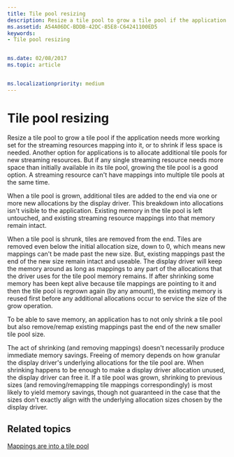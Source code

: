 ```yaml
---
title: Tile pool resizing
description: Resize a tile pool to grow a tile pool if the application needs more working set for the streaming resources mapping into it, or to shrink if less space is needed.
ms.assetid: A54A06DC-BDDB-42DC-85E8-C64241100ED5
keywords:
- Tile pool resizing


ms.date: 02/08/2017
ms.topic: article


ms.localizationpriority: medium
---
```


# Tile pool resizing


Resize a tile pool to grow a tile pool if the application needs more working set for the streaming resources mapping into it, or to shrink if less space is needed. Another option for applications is to allocate additional tile pools for new streaming resources. But if any single streaming resource needs more space than initially available in its tile pool, growing the tile pool is a good option. A streaming resource can't have mappings into multiple tile pools at the same time.

When a tile pool is grown, additional tiles are added to the end via one or more new allocations by the display driver. This breakdown into allocations isn't visible to the application. Existing memory in the tile pool is left untouched, and existing streaming resource mappings into that memory remain intact.

When a tile pool is shrunk, tiles are removed from the end. Tiles are removed even below the initial allocation size, down to 0, which means new mappings can't be made past the new size. But, existing mappings past the end of the new size remain intact and useable. The display driver will keep the memory around as long as mappings to any part of the allocations that the driver uses for the tile pool memory remains. If after shrinking some memory has been kept alive because tile mappings are pointing to it and then the tile pool is regrown again (by any amount), the existing memory is reused first before any additional allocations occur to service the size of the grow operation.

To be able to save memory, an application has to not only shrink a tile pool but also remove/remap existing mappings past the end of the new smaller tile pool size.

The act of shrinking (and removing mappings) doesn't necessarily produce immediate memory savings. Freeing of memory depends on how granular the display driver's underlying allocations for the tile pool are. When shrinking happens to be enough to make a display driver allocation unused, the display driver can free it. If a tile pool was grown, shrinking to previous sizes (and removing/remapping tile mappings correspondingly) is most likely to yield memory savings, though not guaranteed in the case that the sizes don't exactly align with the underlying allocation sizes chosen by the display driver.

## <span id="related-topics"></span>Related topics


[Mappings are into a tile pool](mappings-are-into-a-tile-pool.md)

 

 




